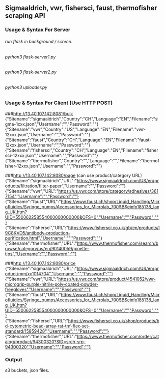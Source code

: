## Sigmaaldrich, vwr, fishersci, faust, thermofisher scraping API 

### Usage & Syntax For Server
###### run flask in background / screen.
###### python3 flask-server1.py
###### python3 flask-server2.py
###### python3 uploader.py

### Usage & Syntax For Client (Use HTTP POST)
###http://13.40.107.142:8081/bulk
{"Sitename":"sigmaaldrich","Country":"CH","Language":"EN","Filename":"sigma-1xxx.json","Username":"","Password":""}
{"Sitename":"vwr","Country":"US","Language":"EN","Filename":"vwr-12xxx.json","Username":"","Password":""}
{"Sitename":"faust","Country":"CH","Language":"EN","Filename":"faust-12xxx.json","Username":"","Password":""}
{"Sitename":"fishersci","Country":"CH","Language":"EN","Filename":"fishersci-12xxx.json","Username":"","Password":""}
{"Sitename":"thermofisher","Country":"","Language":"","Filename":"thermofisher-12xxx.json","Username":"","Password":""}
 
###http://13.40.107.142:8080/page (can use product/category URL)
{"Sitename":"sigmaaldrich","URL":"https://www.sigmaaldrich.com/US/en/products/filtration/filter-paper","Username":"","Password":""}
{"Sitename":"vwr","URL":"https://us.vwr.com/store/category/adhesives/3617154","Username":"","Password":""}
{"Sitename":"faust","URL":"https://www.faust.ch/shop/Liquid_Handling/Microfluidics/Syringe_pumps/Accessories_for_Microlab_700$B$einfo185138_lang_UK.htm?UID=550062258554000000000000&OFS=0","Username":"","Password":""}
{"Sitename":"fishersci","URL":"https://www.fishersci.co.uk/gb/en/products/I9C8KVO5/antibody-production-purification.html","Username":"","Password":""}
{"Sitename":"thermofisher","URL":"https://www.thermofisher.com/search/browse/category/us/en/90140059/pipette-tips","Username":"","Password":""}
 
###http://13.40.107.142:8080/price
{"Sitename":"sigmaaldrich","URL":"https://www.sigmaaldrich.com/US/en/product/mm/xx1014704","Username":"","Password":""}
{"Sitename":"vwr","URL":"https://us.vwr.com/store/product/4541052/vwr-microgrip-purple-nitrile-poly-coated-powder-freegloves","Username":"","Password":""}
{"Sitename":"faust","URL":"https://www.faust.ch/shop/Liquid_Handling/Microfluidics/Syringe_pumps/Accessories_for_Microlab_700$B$einfo185138_lang_UK.htm?UID=550062258554000000000000&OFS=0","Username":"","Password":""}
{"Sitename":"fishersci","URL":"https://www.fishersci.co.uk/shop/products/bd-cytometric-bead-array-rat-tnf-flex-set-standard/15859428","Username":"","Password":""}
{"Sitename":"thermofisher","URL":"https://www.thermofisher.com/order/catalog/product/94300320?SID=srch-srp-94300320","Username":"","Password":""}

### Output
s3 buckets, json files.
